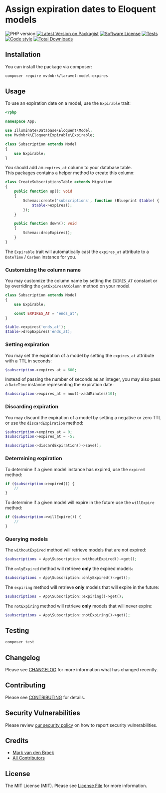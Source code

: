 # Assign expiration dates to Eloquent models

![PHP version][ico-php-version]
[![Latest Version on Packagist][ico-version]][link-packagist]
[![Software License][ico-license]](LICENSE.md)
[![Tests][ico-tests]][link-tests]
[![Code style][ico-code-style]][link-code-style]
[![Total Downloads][ico-downloads]][link-downloads]

## Installation

You can install the package via composer:

```bash
composer require mvdnbrk/laravel-model-expires
```
## Usage

To use an expiration date on a model, use the `Expirable` trait:

```php
<?php

namespace App;

use Illuminate\Database\Eloquent\Model;
use Mvdnbrk\EloquentExpirable\Expirable;

class Subscription extends Model
{
    use Expirable;
}
```

You should add an `expires_at` column to your database table.  
This packages contains a helper method to create this column:

```php
class CreateSubscriptionsTable extends Migration
{
    public function up(): void
    {
        Schema::create('subscriptions', function (Blueprint $table) {
            $table->expires();
        });
    }

    public function down(): void
    {
        Schema::dropExpires();
    }
}

```

The `Expirable` trait will automatically cast the `expires_at` attribute to a `DateTime` / `Carbon` instance for you.

### Customizing the column name

You may customize the column name by setting the `EXIRES_AT` constant or by overriding the `getExpiresAtColumn` method on your model.

```php
class Subscription extends Model
{
    use Expirable;

    const EXPIRES_AT = 'ends_at';
}
```

```php
$table->expires('ends_at');
$table->dropExpires('ends_at);
```

### Setting expiration

You may set the expiration of a model by setting the `expires_at` attribute with a TTL in seconds:

```php
$subscription->expires_at = 600;
```

Instead of passing the number of seconds as an integer, you may also pass a `DateTime` instance representing the expiration date:

```php
$subscription->expires_at = now()->addMinutes(10);
```

### Discarding expiration

You may discard the expiration of a model by setting a negative or zero TTL or use the `discardExpiration` method:

```php
$subscription->expires_at = 0;
$subscription->expires_at = -5;

$subscription->discardExpiration()->save();
```

### Determining expiration

To determine if a given model instance has expired, use the `expired` method:

```php
if ($subscription->expired()) {
    //
}
```

To determine if a given model will expire in the future use the `willExpire` method:

```php
if ($subscription->willExpire()) {
    //
}
```

### Querying models

The `withoutExpired` method will retrieve models that are not expired:

```php
$subscriptions = App\Subscription::withoutExpired()->get();
```

The `onlyExpired` method will retrieve **only** the expired models:

```php
$subscriptions = App\Subscription::onlyExpired()->get();
```

The `expiring` method will retrieve **only** models that will expire in the future:

```php
$subscriptions = App\Subscription::expiring()->get();
```

The `notExpiring` method will retrieve **only** models that will never expire:

```php
$subscriptions = App\Subscription::notExpiring()->get();
```

## Testing

```bash
composer test
```
## Changelog

Please see [CHANGELOG](CHANGELOG.md) for more information what has changed recently.

## Contributing

Please see [CONTRIBUTING](.github/CONTRIBUTING.md) for details.

## Security Vulnerabilities

Please review [our security policy](../../security/policy) on how to report security vulnerabilities.

## Credits

- [Mark van den Broek][link-author]
- [All Contributors][link-contributors]

## License

The MIT License (MIT). Please see [License File](LICENSE.md) for more information.

[ico-php-version]: https://img.shields.io/packagist/php-v/mvdnbrk/gtin?style=flat-square
[ico-version]: https://img.shields.io/packagist/v/mvdnbrk/laravel-model-expires.svg?style=flat-square
[ico-license]: https://img.shields.io/badge/license-MIT-brightgreen.svg?style=flat-square
[ico-tests]: https://img.shields.io/github/workflow/status/mvdnbrk/laravel-model-expires/tests/main?label=tests&style=flat-square
[ico-code-style]: https://styleci.io/repos/220024174/shield?branch=main
[ico-downloads]: https://img.shields.io/packagist/dt/mvdnbrk/laravel-model-expires.svg?style=flat-square

[link-packagist]: https://packagist.org/packages/mvdnbrk/laravel-model-expires
[link-tests]: https://github.com/mvdnbrk/laravel-model-expires/actions?query=workflow%3Atests
[link-code-style]: https://styleci.io/repos/220024174
[link-downloads]: https://packagist.org/packages/mvdnbrk/laravel-model-expires
[link-author]: https://github.com/mvdnbrk
[link-contributors]: ../../contributors
